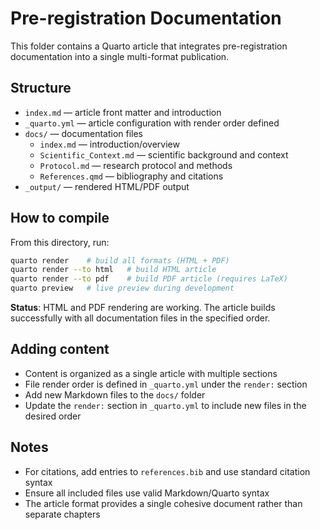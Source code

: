 # Pre-registration Documentation

This folder contains a Quarto article that integrates pre-registration documentation into a single multi-format publication.

## Structure
- `index.md` — article front matter and introduction
- `_quarto.yml` — article configuration with render order defined
- `docs/` — documentation files
  - `index.md` — introduction/overview
  - `Scientific_Context.md` — scientific background and context
  - `Protocol.md` — research protocol and methods
  - `References.qmd` — bibliography and citations
- `_output/` — rendered HTML/PDF output

## How to compile

From this directory, run:

```sh
quarto render    # build all formats (HTML + PDF)
quarto render --to html   # build HTML article
quarto render --to pdf    # build PDF article (requires LaTeX)
quarto preview   # live preview during development
```

**Status**: HTML and PDF rendering are working. The article builds successfully with all documentation files in the specified order.


## Adding content
- Content is organized as a single article with multiple sections
- File render order is defined in `_quarto.yml` under the `render:` section
- Add new Markdown files to the `docs/` folder
- Update the `render:` section in `_quarto.yml` to include new files in the desired order

## Notes
- For citations, add entries to `references.bib` and use standard citation syntax
- Ensure all included files use valid Markdown/Quarto syntax
- The article format provides a single cohesive document rather than separate chapters
